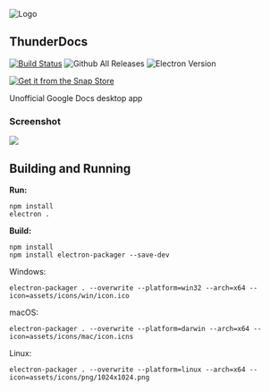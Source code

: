 ![Logo](https://cdn.rawgit.com/Vista1nik/ThunderDocs/5b58d421/assets/icons/web/320x320.png)
## ThunderDocs ##
[![Build Status](https://travis-ci.org/Vista1nik/ThunderDocs.svg?branch=master)](https://travis-ci.org/Vista1nik/ThunderDocs)
 ![Github All Releases](https://img.shields.io/github/downloads/Vista1nik/GDocs/total.svg)
 ![Electron Version](https://img.shields.io/badge/Electron-1.8.4-brightgreen.svg)
 
 [![Get it from the Snap Store](https://snapcraft.io/static/images/badges/en/snap-store-white.svg)](https://snapcraft.io/thunderdocs)
 
Unofficial Google Docs desktop app

### Screenshot
![](https://i.imgur.com/VDSb9gd.png)

## Building and Running ##

**Run:**
 

    npm install
    electron .

**Build:**

    npm install
    npm install electron-packager --save-dev
 Windows:
 

    electron-packager . --overwrite --platform=win32 --arch=x64 --icon=assets/icons/win/icon.ico
  macOS:
  

    electron-packager . --overwrite --platform=darwin --arch=x64 --icon=assets/icons/mac/icon.icns
   Linux:
   

    electron-packager . --overwrite --platform=linux --arch=x64 --icon=assets/icons/png/1024x1024.png
